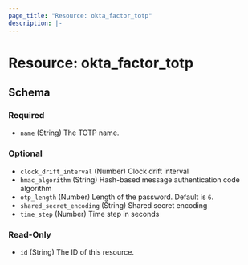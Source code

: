 ```yaml
---
page_title: "Resource: okta_factor_totp"
description: |-
---
```


# Resource: okta_factor_totp

<!-- schema generated by tfplugindocs -->

## Schema

### Required

- `name` (String) The TOTP name.

### Optional

- `clock_drift_interval` (Number) Clock drift interval
- `hmac_algorithm` (String) Hash-based message authentication code algorithm
- `otp_length` (Number) Length of the password. Default is `6`.
- `shared_secret_encoding` (String) Shared secret encoding
- `time_step` (Number) Time step in seconds

### Read-Only

- `id` (String) The ID of this resource.
